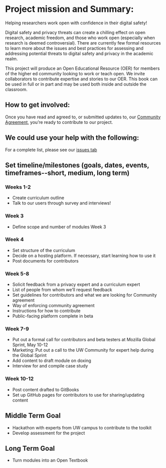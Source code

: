 # Project mission and Summary: 

Helping researchers work open with confidence in their digital safety!

Digital safety and privacy threats can create a chilling effect on open research, academic freedom, and those who work open (especially when research is deemed controversial). There are currently few formal resources to learn more about the issues and best practices for assessing and addressing potential threats to digital safety and privacy in the academic realm.

This project will produce an Open Educational Resource (OER) for members of the higher ed community looking to work or teach open.  We invite collaborators to contribute expertise and stories to our OER.  This book can be used in full or in part and may be used both inside and outside the classroom.  

## How to get involved: 
Once you have read and agreed to, or submitted updates to, our [Community Agreement](https://github.com/opendigitalsafety/Digital-Safety-for-Open-Researchers/blob/master/CODE_OF_CONDUCT.md), you’re ready to contribute to our project.

## We could use your help with the following:
For a complete list, please see our [issues tab](https://github.com/opendigitalsafety/Digital-Safety-for-Open-Researchers/issues)


## Set timeline/milestones (goals, dates, events, timeframes--short, medium, long term)
### Weeks 1-2
* Create curriculum outline
* Talk to our users through survey and interviews!

### Week 3
* Define scope and number of modules Week 3 

### Week 4
* Set structure of the curriculum 
* Decide on a hosting platform.  If necessary, start learning how to use it 
* Post documents for contributors

### Week 5-8
* Solicit feedback from a privacy expert and a curriculum expert
* List of people from whom we’ll request feedback
* Set guidelines for contributors and what we are looking for
Community agreement
* Way of enforcing community agreement
* Instructions for how to contribute
* Public-facing platform complete in beta

### Week 7-9
* Put out a formal call for contributors and beta testers at Mozilla Global Sprint, May 10-12
* Marketing: Put out a call to the UW Community for expert help during the Global Sprint
* Add content to draft module on doxing
* Interview for and compile case study

### Week 10-12
* Post content drafted to GitBooks
* Set up GitHub pages for contributors to use for sharing/updating content

## Middle Term Goal
* Hackathon with experts from UW campus to contribute to the toolkit
* Develop assessment for the project

## Long Term Goal
* Turn modules into an Open Textbook 
